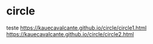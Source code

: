 # circle
teste
https://kauecavalcante.github.io/circle/circle1.html
<br>
https://kauecavalcante.github.io/circle/circle2.html
